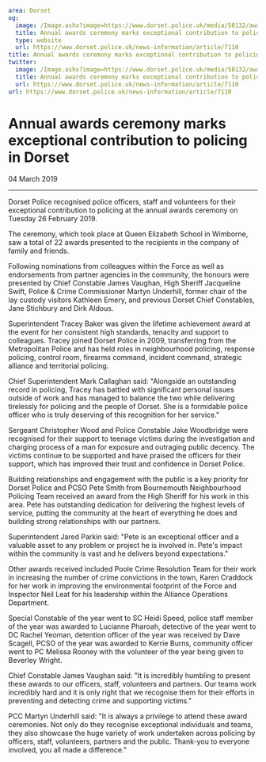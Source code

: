 ```yaml
area: Dorset
og:
  image: /Image.ashx?image=https://www.dorset.police.uk/media/58132/awards-table.jpg&amp;amp;width=150
  title: Annual awards ceremony marks exceptional contribution to policing in Dorset
  type: website
  url: https://www.dorset.police.uk/news-information/article/7110
title: Annual awards ceremony marks exceptional contribution to policing in Dorset |
twitter:
  image: /Image.ashx?image=https://www.dorset.police.uk/media/58132/awards-table.jpg&amp;amp;width=150
  title: Annual awards ceremony marks exceptional contribution to policing in Dorset
  url: https://www.dorset.police.uk/news-information/article/7110
url: https://www.dorset.police.uk/news-information/article/7110
```

# Annual awards ceremony marks exceptional contribution to policing in Dorset

04 March 2019

* * *

Dorset Police recognised police officers, staff and volunteers for their exceptional contribution to policing at the annual awards ceremony on Tuesday 26 February 2019.

The ceremony, which took place at Queen Elizabeth School in Wimborne, saw a total of 22 awards presented to the recipients in the company of family and friends.

Following nominations from colleagues within the Force as well as endorsements from partner agencies in the community, the honours were presented by Chief Constable James Vaughan, High Sheriff Jacqueline Swift, Police & Crime Commissioner Martyn Underhill, former chair of the lay custody visitors Kathleen Emery, and previous Dorset Chief Constables, Jane Stichbury and Dirk Aldous.

Superintendent Tracey Baker was given the lifetime achievement award at the event for her consistent high standards, tenacity and support to colleagues. Tracey joined Dorset Police in 2009, transferring from the Metropolitan Police and has held roles in neighbourhood policing, response policing, control room, firearms command, incident command, strategic alliance and territorial policing.

Chief Superintendent Mark Callaghan said: "Alongside an outstanding record in policing, Tracey has battled with significant personal issues outside of work and has managed to balance the two while delivering tirelessly for policing and the people of Dorset. She is a formidable police officer who is truly deserving of this recognition for her service."

Sergeant Christopher Wood and Police Constable Jake Woodbridge were recognised for their support to teenage victims during the investigation and charging process of a man for exposure and outraging public decency. The victims continue to be supported and have praised the officers for their support, which has improved their trust and confidence in Dorset Police.

Building relationships and engagement with the public is a key priority for Dorset Police and PCSO Pete Smith from Bournemouth Neighbourhood Policing Team received an award from the High Sheriff for his work in this area. Pete has outstanding dedication for delivering the highest levels of service, putting the community at the heart of everything he does and building strong relationships with our partners.

Superintendent Jared Parkin said: "Pete is an exceptional officer and a valuable asset to any problem or project he is involved in. Pete's impact within the community is vast and he delivers beyond expectations."

Other awards received included Poole Crime Resolution Team for their work in increasing the number of crime convictions in the town, Karen Craddock for her work in improving the environmental footprint of the Force and Inspector Neil Leat for his leadership within the Alliance Operations Department.

Special Constable of the year went to SC Heidi Speed, police staff member of the year was awarded to Lucianne Pharoah, detective of the year went to DC Rachel Yeoman, detention officer of the year was received by Dave Scagell, PCSO of the year was awarded to Kerrie Burns, community officer went to PC Melissa Rooney with the volunteer of the year being given to Beverley Wright.

Chief Constable James Vaughan said: "It is incredibly humbling to present these awards to our officers, staff, volunteers and partners. Our teams work incredibly hard and it is only right that we recognise them for their efforts in preventing and detecting crime and supporting victims."

PCC Martyn Underhill said: "It is always a privilege to attend these award ceremonies. Not only do they recognise exceptional individuals and teams, they also showcase the huge variety of work undertaken across policing by officers, staff, volunteers, partners and the public. Thank-you to everyone involved, you all made a difference."
